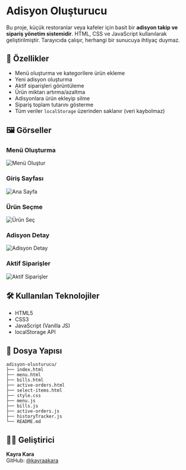 # Adisyon Oluşturucu

Bu proje, küçük restoranlar veya kafeler için basit bir **adisyon takip ve sipariş yönetim sistemidir**. HTML, CSS ve JavaScript kullanılarak geliştirilmiştir. Tarayıcıda çalışır, herhangi bir sunucuya ihtiyaç duymaz.

## 🚀 Özellikler

- Menü oluşturma ve kategorilere ürün ekleme
- Yeni adisyon oluşturma
- Aktif siparişleri görüntüleme
- Ürün miktarı artırma/azaltma
- Adisyonlara ürün ekleyip silme
- Sipariş toplam tutarını gösterme
- Tüm veriler `localStorage` üzerinden saklanır (veri kaybolmaz)

## 🖼️ Görseller

### Menü Oluşturma
![Menü Oluştur](Ekran%20g%C3%B6r%C3%BCnt%C3%BCs%C3%BC%202025-05-21%20000432.png)

### Giriş Sayfası
![Ana Sayfa](Ekran%20g%C3%B6r%C3%BCnt%C3%BCs%C3%BC%202025-05-21%20000444.png)

### Ürün Seçme
![Ürün Seç](Ekran%20g%C3%B6r%C3%BCnt%C3%BCs%C3%BC%202025-05-21%20000510.png)

### Adisyon Detay
![Adisyon Detay](Ekran%20g%C3%B6r%C3%BCnt%C3%BCs%C3%BC%202025-05-21%20000520.png)

### Aktif Siparişler
![Aktif Siparişler](Ekran%20g%C3%B6r%C3%BCnt%C3%BCs%C3%BC%202025-05-21%20000529.png)

## 🛠️ Kullanılan Teknolojiler

- HTML5
- CSS3
- JavaScript (Vanilla JS)
- localStorage API

## 📁 Dosya Yapısı

```
adisyon-olusturucu/
├── index.html
├── menu.html
├── bills.html
├── active-orders.html
├── select-items.html
├── style.css
├── menu.js
├── bills.js
├── active-orders.js
├── historyTracker.js
└── README.md
```

## 🧑‍💻 Geliştirici

**Kayra Kara**  
GitHub: [@kayraakara](https://github.com/kayraakara)
